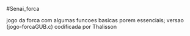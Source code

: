 #Senai_forca

jogo da forca com algumas funcoes basicas porem essenciais;
versao (jogo-forcaGUB.c) codificada por Thalisson